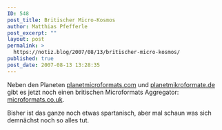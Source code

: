 ```yaml
---
ID: 548
post_title: Britischer Micro-Kosmos
author: Matthias Pfefferle
post_excerpt: ""
layout: post
permalink: >
  https://notiz.blog/2007/08/13/britischer-micro-kosmos/
published: true
post_date: 2007-08-13 13:28:35
---
```

<!-- wp:paragraph -->
<p>Neben den Planeten <a href="http://planetmicroformats.com">planetmicroformats.com</a> und <a href="http://planetmikroformate.de">planetmikroformate.de</a> gibt es jetzt noch einen britischen Microformats Aggregator: <a href="http://microformats.co.uk/">microformats.co.uk</a>.</p>
<!-- /wp:paragraph -->

<!-- wp:paragraph -->
<p>Bisher ist das ganze noch etwas spartanisch, aber mal schaun was sich demnächst noch so alles tut.</p>
<!-- /wp:paragraph -->